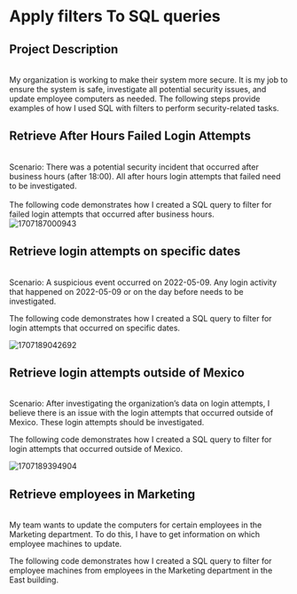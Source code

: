 <h1>Apply filters To SQL queries</h1>


<h2>Project Description</h2>
<br> My organization is working to make their system more secure. It is my job to ensure the system is safe, investigate all potential security issues, and update employee computers as needed. 
The following steps provide examples of how I used SQL with filters to perform security-related tasks.
<br/>
<h2>Retrieve After Hours Failed Login Attempts
</h2>
<br> Scenario: There was a potential security incident that occurred after business hours (after 18:00). All after hours login attempts that failed need to be investigated.</br>
<br>The following code demonstrates how I created a SQL query to filter for failed login attempts that occurred after business hours.<br>

<img src="https://github.com/JustinMills2024/Apply-filters-to-SQL-queries/assets/159082478/9e4121bb-1d3e-48d9-be19-133ea0f4aef3" alt="1707187000943">
<H2>Retrieve login attempts on specific dates</H2>
<br> Scenario: A suspicious event occurred on 2022-05-09. Any login activity that happened on 2022-05-09 or on the day before needs to be investigated.

The following code demonstrates how I created a SQL query to filter for login attempts that occurred on specific dates.</br>

<img src="https://github.com/JustinMills2024/Apply-filters-to-SQL-queries/assets/159082478/a5b742d9-9cc6-4e4c-9b92-a43b323ab511" alt="1707189042692">

<h2>Retrieve login attempts outside of Mexico</h2>
<br> Scenario: After investigating the organization’s data on login attempts, I believe there is an issue with the login attempts that occurred outside of Mexico. These login attempts should be investigated.

The following code demonstrates how I created a SQL query to filter for login attempts that occurred outside of Mexico.</br>

<img src="https://github.com/JustinMills2024/Apply-filters-to-SQL-queries/assets/159082478/a1582050-6d31-4362-b15f-e9c8d17a18db" alt="1707189394904">
<h2>Retrieve employees in Marketing</h2>
<br>My team wants to update the computers for certain employees in the Marketing department. To do this, I have to get information on which employee machines to update.

The following code demonstrates how I created a SQL query to filter for employee machines from employees in the Marketing department in the East building.</Br>









